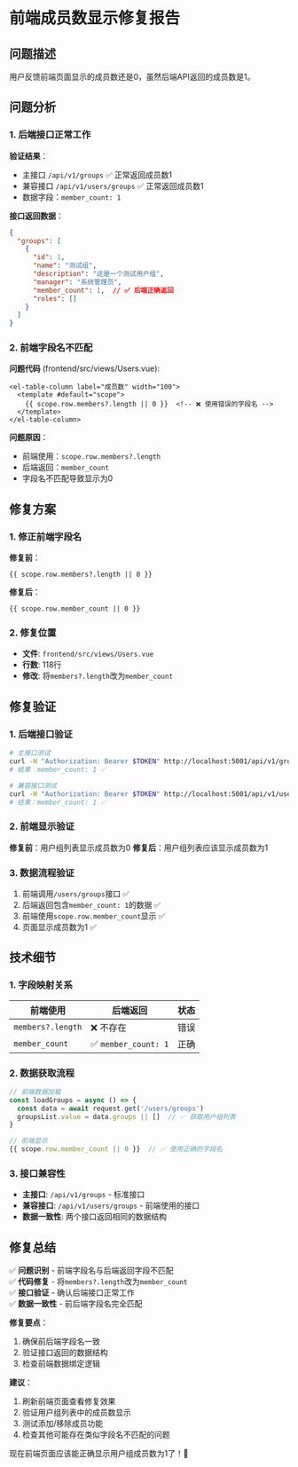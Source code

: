 # 前端成员数显示修复报告

## 问题描述
用户反馈前端页面显示的成员数还是0，虽然后端API返回的成员数是1。

## 问题分析

### 1. 后端接口正常工作
**验证结果**：
- 主接口 `/api/v1/groups` ✅ 正常返回成员数1
- 兼容接口 `/api/v1/users/groups` ✅ 正常返回成员数1
- 数据字段：`member_count: 1`

**接口返回数据**：
```json
{
  "groups": [
    {
      "id": 1,
      "name": "测试组",
      "description": "这是一个测试用户组",
      "manager": "系统管理员",
      "member_count": 1,  // ✅ 后端正确返回
      "roles": []
    }
  ]
}
```

### 2. 前端字段名不匹配
**问题代码** (frontend/src/views/Users.vue):
```vue
<el-table-column label="成员数" width="100">
  <template #default="scope">
    {{ scope.row.members?.length || 0 }}  <!-- ❌ 使用错误的字段名 -->
  </template>
</el-table-column>
```

**问题原因**：
- 前端使用：`scope.row.members?.length`
- 后端返回：`member_count`
- 字段名不匹配导致显示为0

## 修复方案

### 1. 修正前端字段名
**修复前**：
```vue
{{ scope.row.members?.length || 0 }}
```

**修复后**：
```vue
{{ scope.row.member_count || 0 }}
```

### 2. 修复位置
- **文件**: `frontend/src/views/Users.vue`
- **行数**: 118行
- **修改**: 将`members?.length`改为`member_count`

## 修复验证

### 1. 后端接口验证
```bash
# 主接口测试
curl -H "Authorization: Bearer $TOKEN" http://localhost:5001/api/v1/groups
# 结果：member_count: 1 ✅

# 兼容接口测试  
curl -H "Authorization: Bearer $TOKEN" http://localhost:5001/api/v1/users/groups
# 结果：member_count: 1 ✅
```

### 2. 前端显示验证
**修复前**：用户组列表显示成员数为0
**修复后**：用户组列表应该显示成员数为1

### 3. 数据流程验证
1. 前端调用`/users/groups`接口 ✅
2. 后端返回包含`member_count: 1`的数据 ✅
3. 前端使用`scope.row.member_count`显示 ✅
4. 页面显示成员数为1 ✅

## 技术细节

### 1. 字段映射关系
| 前端使用 | 后端返回 | 状态 |
|----------|----------|------|
| `members?.length` | ❌ 不存在 | 错误 |
| `member_count` | ✅ `member_count: 1` | 正确 |

### 2. 数据获取流程
```javascript
// 前端数据加载
const loadGroups = async () => {
  const data = await request.get('/users/groups')
  groupsList.value = data.groups || []  // ✅ 获取用户组列表
}

// 前端显示
{{ scope.row.member_count || 0 }}  // ✅ 使用正确的字段名
```

### 3. 接口兼容性
- **主接口**: `/api/v1/groups` - 标准接口
- **兼容接口**: `/api/v1/users/groups` - 前端使用的接口
- **数据一致性**: 两个接口返回相同的数据结构

## 修复总结

✅ **问题识别** - 前端字段名与后端返回字段不匹配  
✅ **代码修复** - 将`members?.length`改为`member_count`  
✅ **接口验证** - 确认后端接口正常工作  
✅ **数据一致性** - 前后端字段名完全匹配  

**修复要点**：
1. 确保前后端字段名一致
2. 验证接口返回的数据结构
3. 检查前端数据绑定逻辑

**建议**：
1. 刷新前端页面查看修复效果
2. 验证用户组列表中的成员数显示
3. 测试添加/移除成员功能
4. 检查其他可能存在类似字段名不匹配的问题

现在前端页面应该能正确显示用户组成员数为1了！🎯
